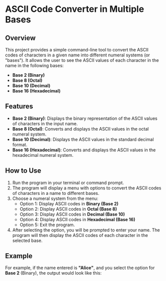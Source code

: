 # ASCII Code Converter in Multiple Bases

## Overview

This project provides a simple command-line tool to convert the ASCII codes of characters in a given name into different numeral systems (or "bases"). It allows the user to see the ASCII values of each character in the name in the following bases:

- **Base 2 (Binary)**
- **Base 8 (Octal)**
- **Base 10 (Decimal)**
- **Base 16 (Hexadecimal)**

## Features

- **Base 2 (Binary)**: Displays the binary representation of the ASCII values of characters in the input name.
- **Base 8 (Octal)**: Converts and displays the ASCII values in the octal numeral system.
- **Base 10 (Decimal)**: Displays the ASCII values in the standard decimal format.
- **Base 16 (Hexadecimal)**: Converts and displays the ASCII values in the hexadecimal numeral system.

## How to Use

1. Run the program in your terminal or command prompt.
2. The program will display a menu with options to convert the ASCII codes of characters in a name to different bases.
3. Choose a numeral system from the menu:
   - Option 1: Display ASCII codes in **Binary (Base 2)**
   - Option 2: Display ASCII codes in **Octal (Base 8)**
   - Option 3: Display ASCII codes in **Decimal (Base 10)**
   - Option 4: Display ASCII codes in **Hexadecimal (Base 16)**
   - Option 5: Exit the program.
4. After selecting the option, you will be prompted to enter your name. The program will then display the ASCII codes of each character in the selected base.

## Example

For example, if the name entered is **"Alice"**, and you select the option for **Base 2** (Binary), the output would look like this:

